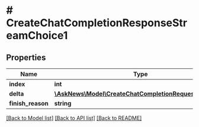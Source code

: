 # # CreateChatCompletionResponseStreamChoice1

## Properties

Name | Type | Description | Notes
------------ | ------------- | ------------- | -------------
**index** | **int** |  |
**delta** | [**\AskNews\Model\CreateChatCompletionRequestMessage1**](CreateChatCompletionRequestMessage1.md) |  |
**finish_reason** | **string** |  | [optional]

[[Back to Model list]](../../README.md#models) [[Back to API list]](../../README.md#endpoints) [[Back to README]](../../README.md)
